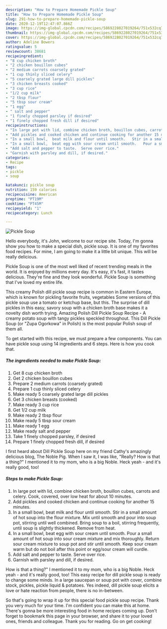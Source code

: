```yaml
---
description: "How to Prepare Homemade Pickle Soup"
title: "How to Prepare Homemade Pickle Soup"
slug: 291-how-to-prepare-homemade-pickle-soup
date: 2020-12-19T12:47:07.866Z
image: https://img-global.cpcdn.com/recipes/5869228027019264/751x532cq70/pickle-soup-recipe-main-photo.jpg
thumbnail: https://img-global.cpcdn.com/recipes/5869228027019264/751x532cq70/pickle-soup-recipe-main-photo.jpg
cover: https://img-global.cpcdn.com/recipes/5869228027019264/751x532cq70/pickle-soup-recipe-main-photo.jpg
author: Adeline Bowers
ratingvalue: 5
reviewcount: 38681
recipeingredient:
- "8 cup chicken broth"
- "2 chicken bouillon cubes"
- "2 medium carrots coarsely grated"
- "1 cup thinly sliced celery"
- "5 coarsely grated large dill pickles"
- "3 chicken breasts cooked"
- "3 cup rice"
- "1/2 cup milk"
- "2 tbsp flour"
- "5 tbsp sour cream"
- "1 egg"
- " salt and pepper"
- "1 finely chopped parsley if desired"
- "1 finely chopped fresh dill if desired"
recipeinstructions:
- "In large pot with lid, combine chicken broth, bouillon cubes, carrots and celery.  Cook, covered, over low heat for about 10 minutes."
- "Add pickles and cooked chicken and continue cooking for another 15 minutes."
- "In a small bowl,  beat milk and flour until smooth.   Stir in a small amount of hot soup into the flour mixture.   Mix until smooth and pour into soup pot, stirring until well combined.   Bring soup to a boil,  stirring frequently,  until soup is slightly thickened.   Remove from heat."
- "In a small bowl,  beat egg with sour cream until smooth.   Pour a small amount of hot soup into sour cream mixture and mix thoroughly.   Return sour cream mixture to soup pot and stir until smooth.  Keep sour cream warm but do not boil after this point or egg/sour cream will curdle."
- "Add salt and pepper to taste.  Serve over rice."
- "Garnish with parsley and dill, if desired."
categories:
- Recipe
tags:
- pickle
- soup

katakunci: pickle soup 
nutrition: 159 calories
recipecuisine: American
preptime: "PT19M"
cooktime: "PT45M"
recipeyield: "1"
recipecategory: Lunch

---
```



![Pickle Soup](https://img-global.cpcdn.com/recipes/5869228027019264/751x532cq70/pickle-soup-recipe-main-photo.jpg)

Hello everybody, it's John, welcome to our recipe site. Today, I'm gonna show you how to make a special dish, pickle soup. It is one of my favorites food recipes. For mine, I am going to make it a little bit unique. This will be really delicious.

Pickle Soup is one of the most well liked of recent trending meals in the world. It is enjoyed by millions every day. It's easy, it's fast, it tastes delicious. They're fine and they look wonderful. Pickle Soup is something that I've loved my entire life.

This creamy Polish dill pickle soup recipe is common in Eastern Europe, which is known for pickling favorite fruits, vegetables Some versions of this pickle soup use a tomato or ketchup base, but this. The surprise of dill pickles in this easy, savory soup with a chicken broth base makes it a novelty dish worth trying. Amazing Polish Dill Pickle Soup Recipe - A creamy potato soup with tangy pickles speckled throughout. This Dill Pickle Soup (or &#34;Zupa Ogorkowa&#34; in Polish) is the most popular Polish soup of them all.


To get started with this recipe, we must prepare a few components. You can have pickle soup using 14 ingredients and 6 steps. Here is how you cook that.

<!--inarticleads1-->

##### The ingredients needed to make Pickle Soup:

1. Get 8 cup chicken broth
1. Get 2 chicken bouillon cubes
1. Prepare 2 medium carrots (coarsely grated)
1. Prepare 1 cup thinly sliced celery
1. Make ready 5 coarsely grated large dill pickles
1. Get 3 chicken breasts (cooked)
1. Make ready 3 cup rice
1. Get 1/2 cup milk
1. Make ready 2 tbsp flour
1. Make ready 5 tbsp sour cream
1. Make ready 1 egg
1. Make ready  salt and pepper
1. Take 1 finely chopped parsley, if desired
1. Prepare 1 finely chopped fresh dill, if desired


I first heard about Dill Pickle Soup here on my friend Cathy&#39;s amazingly delicious blog, The Noble Pig. When I saw it, I was like, &#34;Really? How is that a thing?&#34; I mentioned it to my mom, who is a big Noble. Heck yeah - and it&#39;s really good, too! 

<!--inarticleads2-->

##### Steps to make Pickle Soup:

1. In large pot with lid, combine chicken broth, bouillon cubes, carrots and celery.  Cook, covered, over low heat for about 10 minutes.
1. Add pickles and cooked chicken and continue cooking for another 15 minutes.
1. In a small bowl,  beat milk and flour until smooth.   Stir in a small amount of hot soup into the flour mixture.   Mix until smooth and pour into soup pot, stirring until well combined.   Bring soup to a boil,  stirring frequently,  until soup is slightly thickened.   Remove from heat.
1. In a small bowl,  beat egg with sour cream until smooth.   Pour a small amount of hot soup into sour cream mixture and mix thoroughly.   Return sour cream mixture to soup pot and stir until smooth.  Keep sour cream warm but do not boil after this point or egg/sour cream will curdle.
1. Add salt and pepper to taste.  Serve over rice.
1. Garnish with parsley and dill, if desired.


How is that a thing?&#34; I mentioned it to my mom, who is a big Noble. Heck yeah - and it&#39;s really good, too! This easy recipe for dill pickle soup is ready to change some minds. In a large saucepan or soup pot with cover, combine stock, pickles, pickle liquid &amp; potatoes. Yes indeed, dill pickle soup elicits a love or hate reaction from people, there is no in-between. 

So that's going to wrap it up for this special food pickle soup recipe. Thank you very much for your time. I'm confident you can make this at home. There's gonna be more interesting food in home recipes coming up. Don't forget to bookmark this page in your browser, and share it to your loved ones, friends and colleague. Thank you for reading. Go on get cooking!
